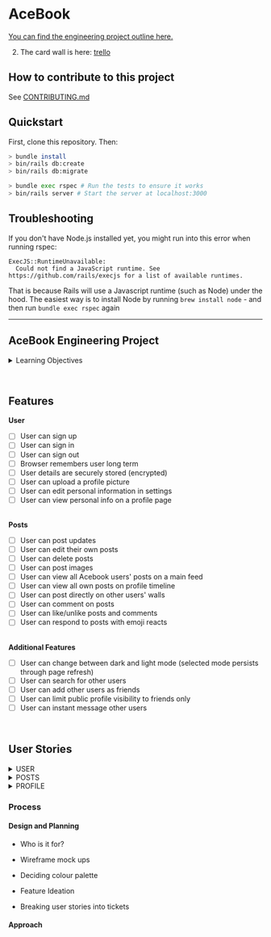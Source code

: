 # AceBook

[You can find the engineering project outline here.](https://github.com/makersacademy/course/tree/master/engineering_projects/rails)

2. The card wall is here: [trello](https://trello.com/b/WJga2wsp/acebook)

## How to contribute to this project
See [CONTRIBUTING.md](CONTRIBUTING.md)

## Quickstart

First, clone this repository. Then:

```bash
> bundle install
> bin/rails db:create
> bin/rails db:migrate

> bundle exec rspec # Run the tests to ensure it works
> bin/rails server # Start the server at localhost:3000
```

## Troubleshooting

If you don't have Node.js installed yet, you might run into this error when running rspec:
```
ExecJS::RuntimeUnavailable:
  Could not find a JavaScript runtime. See https://github.com/rails/execjs for a list of available runtimes.
 ```
That is because Rails will use a Javascript runtime (such as Node) under the hood. The easiest way is to install Node by running `brew install node` - 
and then run `bundle exec rspec` again
  
  ---------------------------------
  
## AceBook Engineering Project

<details>
  <summary> Learning Objectives </summary>

### High Level
* Diagram a high-level view of Rails MVC architecture
* Compare and contrast to another MVC framework
* Diagram the sequence of events when you run rails server
* Diagram a request and response cycle of a user interacting with the rails app

### Concepts
* Evaluate the benefits and drawbacks of convention over configuration.
* Describe the primary aspects of Rails that utilise this idiom.
* Describe the asset pipeline.
* Discuss the meaning of skinny controllers over fat controllers and skinny models over fat models and mechanisms to address these.

### What is MVC?
  #### Working with Rails models (Active Model)
* Discuss the role of migrations in relation to source code control and application versioning.
* Identify the issues that can arise when doing the following:
* Editing migrations.
* Deleting migrations.
* Using models in a migration.

#### Apply the following features of ActiveRecord:
* Validations.
* Associations.
* Scopes.

#### Understand the following features of ActiveRecord:
Callbacks.
Query interface.

### Working with Rails controllers (Action Controller)
* Understand the relationship between resources and REST.
* Understand nested routing and how to restrict resources routes using except and only.
* Describe the Rails routing process from browser request through to controller action.
* Understand how to respond to requests for different formats (e.g. HTML/ JSON) on the same route.
* Describe controller filters and how these relate to controller inheritance.

### Working with Rails views (Action View)
* Describe the relationship between link_to and Rails routing.
* Differentiate between business logic and presentation logic and understand where in Rails this code should be.
* Evaluate at least two templating languages. What does whitespace agnostic mean?
* Consider the pros and cons with Rails views and consider alternatives

### Testing
* Describe the different types of tests and their purpose you can use to test a rails app.
* Explain why most Rails web apps are feature and unit tested.
* Test a rails app with Capybara, RSpec, Cucumber, MiniTest

### Tools
* Identify and utilise the main Rails Rake tasks and generators.
* Discuss the advantages of using Rails console.

### Community
Evaluate and implement some of the most popular libraries of code from the community, e.g.:
* Devise.
* FactoryBot.
* Shoulda.

</details>

<p>&nbsp;</p>
  
## Features
  <b> User </b>
  
  - [ ] User can sign up
  - [ ] User can sign in
  - [ ] User can sign out
  - [ ] Browser remembers user long term
  - [ ] User details are securely stored (encrypted)
  - [ ] User can upload a profile picture
  - [ ] User can edit personal information in settings
  - [ ] User can view personal info on a profile page
 <br>
  <b> Posts </b>
  
  - [ ] User can post updates 
  - [ ] User can edit their own posts
  - [ ] User can delete posts
  - [ ] User can post images 
  - [ ] User can view all Acebook users' posts on a main feed
  - [ ] User can view all own posts on profile timeline
  - [ ] User can post directly on other users' walls
  - [ ] User can comment on posts
  - [ ] User can like/unlike posts and comments
  - [ ] User can respond to posts with emoji reacts 
  
 <br>
  <b> Additional Features </b>
  
  - [ ] User can change between dark and light mode (selected mode persists through page refresh)
  - [ ] User can search for other users
  - [ ] User can add other users as friends
  - [ ] User can limit public profile visibility to friends only
  - [ ] User can instant message other users
<br>  

## User Stories

<details>
  <summary>USER</summary>

```
As a user
So I can join the community
I would like to sign up

As a user
So I can go on my website
I would like to login

As a user
So I can stay online
I would like to logout

As a user
So people know what I look like
I would like to add a profile picture to my account

As a user
So I don't get hacked
I would like to logout

As a user
So I can sign up easily
I would like to connect to Acebook using either my github or gmail 
```
</details>

<details>
  <summary>POSTS</summary>

```
As a user
So I can be part of the app
I would like to be able to create posts

As a user
So I can show my photography skills
I would like to upload photos

As a user
So I can interact with others
I would like to be able to leave comments on posts

As a user
So I can be identified
I would like my avatar to appear on posts and comments I make

As a user
To show my support
I would like to be able to add a like to posts and comments

As a user
I change my mind often
I would like to remove a like I have given

As a user
To modify mistakes
I would like to update my posts

As a user
To clean my profile
I would like to delete my posts and comments

As a user
So I know when posts are created
I would like to see a timestamp per post

As a user
So I am kept up to date
I would like to see posts in reverse chronological order

As a user
So I know who create posts and comments
I would like posts to link to the user who created the post

As a user
To show my friends interesting posts
I would like to share posts
```
</details>

<details>
  <summary>PROFILE</summary>

```
As a user
So I can show my individuality
I would like to personalise the theme of my profile page

As a user
To add a bit of flare
I would like to add a cover photo

As a user
So I know what posts I created
I would like my posts to appear on my profile wall

As a user
As circumstances can change
I would like to update my profile when needed
```
</details>

### Process
#### Design and Planning
- Who is it for?

- Wireframe mock ups

- Deciding colour palette

- Feature Ideation

- Breaking user stories into tickets

#### Approach
